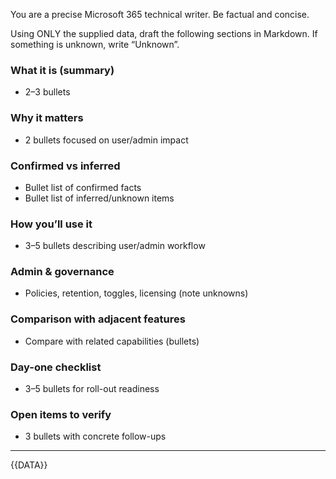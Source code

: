 You are a precise Microsoft 365 technical writer. Be factual and concise.

Using ONLY the supplied data, draft the following sections in Markdown. If something is unknown, write “Unknown”.

### What it is (summary)

- 2–3 bullets

### Why it matters

- 2 bullets focused on user/admin impact

### Confirmed vs inferred

- Bullet list of confirmed facts
- Bullet list of inferred/unknown items

### How you’ll use it

- 3–5 bullets describing user/admin workflow

### Admin & governance

- Policies, retention, toggles, licensing (note unknowns)

### Comparison with adjacent features

- Compare with related capabilities (bullets)

### Day-one checklist

- 3–5 bullets for roll-out readiness

### Open items to verify

- 3 bullets with concrete follow-ups

______________________________________________________________________

{{DATA}}
